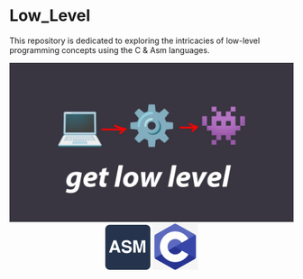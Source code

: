 # Low_Level
This repository is dedicated to exploring the intricacies of low-level programming concepts using the C & Asm languages.

<img src="https://github.com/wmBolles/Low_Level/blob/main/assets/Low-level.jpeg" />


<div align="center">
  <img src="https://github.com/wmBolles/Low_Level/blob/main/assets/asm.png" width="80" />
  <img src="https://github.com/wmBolles/Low_Level/blob/main/assets/c.png" width="80" />
</div>
